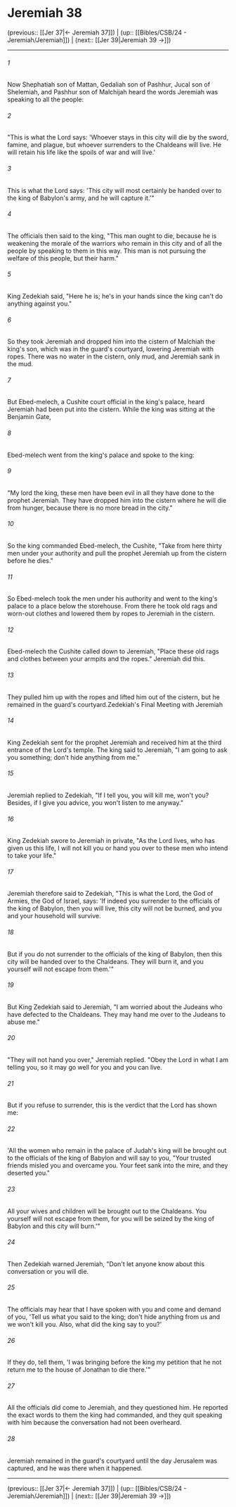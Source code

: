 # Jeremiah 38

(previous:: [[Jer 37|← Jeremiah 37]]) | (up:: [[Bibles/CSB/24 - Jeremiah/Jeremiah]]) | (next:: [[Jer 39|Jeremiah 39 →]])

***


###### 1 
Now Shephatiah son of Mattan, Gedaliah son of Pashhur, Jucal son of Shelemiah, and Pashhur son of Malchijah heard the words Jeremiah was speaking to all the people: 

###### 2 
"This is what the Lord says: 'Whoever stays in this city will die by the sword, famine, and plague, but whoever surrenders to the Chaldeans will live. He will retain his life like the spoils of war and will live.' 

###### 3 
This is what the Lord says: 'This city will most certainly be handed over to the king of Babylon's army, and he will capture it.'" 

###### 4 
The officials then said to the king, "This man ought to die, because he is weakening the morale of the warriors who remain in this city and of all the people by speaking to them in this way. This man is not pursuing the welfare of this people, but their harm." 

###### 5 
King Zedekiah said, "Here he is; he's in your hands since the king can't do anything against you." 

###### 6 
So they took Jeremiah and dropped him into the cistern of Malchiah the king's son, which was in the guard's courtyard, lowering Jeremiah with ropes. There was no water in the cistern, only mud, and Jeremiah sank in the mud. 

###### 7 
But Ebed-melech, a Cushite court official in the king's palace, heard Jeremiah had been put into the cistern. While the king was sitting at the Benjamin Gate, 

###### 8 
Ebed-melech went from the king's palace and spoke to the king: 

###### 9 
"My lord the king, these men have been evil in all they have done to the prophet Jeremiah. They have dropped him into the cistern where he will die from hunger, because there is no more bread in the city." 

###### 10 
So the king commanded Ebed-melech, the Cushite, "Take from here thirty men under your authority and pull the prophet Jeremiah up from the cistern before he dies." 

###### 11 
So Ebed-melech took the men under his authority and went to the king's palace to a place below the storehouse. From there he took old rags and worn-out clothes and lowered them by ropes to Jeremiah in the cistern. 

###### 12 
Ebed-melech the Cushite called down to Jeremiah, "Place these old rags and clothes between your armpits and the ropes." Jeremiah did this. 

###### 13 
They pulled him up with the ropes and lifted him out of the cistern, but he remained in the guard's courtyard.Zedekiah's Final Meeting with Jeremiah 

###### 14 
King Zedekiah sent for the prophet Jeremiah and received him at the third entrance of the Lord's temple. The king said to Jeremiah, "I am going to ask you something; don't hide anything from me." 

###### 15 
Jeremiah replied to Zedekiah, "If I tell you, you will kill me, won't you? Besides, if I give you advice, you won't listen to me anyway." 

###### 16 
King Zedekiah swore to Jeremiah in private, "As the Lord lives, who has given us this life, I will not kill you or hand you over to these men who intend to take your life." 

###### 17 
Jeremiah therefore said to Zedekiah, "This is what the Lord, the God of Armies, the God of Israel, says: 'If indeed you surrender to the officials of the king of Babylon, then you will live, this city will not be burned, and you and your household will survive. 

###### 18 
But if you do not surrender to the officials of the king of Babylon, then this city will be handed over to the Chaldeans. They will burn it, and you yourself will not escape from them.'" 

###### 19 
But King Zedekiah said to Jeremiah, "I am worried about the Judeans who have defected to the Chaldeans. They may hand me over to the Judeans to abuse me." 

###### 20 
"They will not hand you over," Jeremiah replied. "Obey the Lord in what I am telling you, so it may go well for you and you can live. 

###### 21 
But if you refuse to surrender, this is the verdict that the Lord has shown me: 

###### 22 
'All the women who remain in the palace of Judah's king will be brought out to the officials of the king of Babylon and will say to you, "Your trusted friends misled you and overcame you. Your feet sank into the mire, and they deserted you." 

###### 23 
All your wives and children will be brought out to the Chaldeans. You yourself will not escape from them, for you will be seized by the king of Babylon and this city will burn.'" 

###### 24 
Then Zedekiah warned Jeremiah, "Don't let anyone know about this conversation or you will die. 

###### 25 
The officials may hear that I have spoken with you and come and demand of you, 'Tell us what you said to the king; don't hide anything from us and we won't kill you. Also, what did the king say to you?' 

###### 26 
If they do, tell them, 'I was bringing before the king my petition that he not return me to the house of Jonathan to die there.'" 

###### 27 
All the officials did come to Jeremiah, and they questioned him. He reported the exact words to them the king had commanded, and they quit speaking with him because the conversation had not been overheard. 

###### 28 
Jeremiah remained in the guard's courtyard until the day Jerusalem was captured, and he was there when it happened.

***

(previous:: [[Jer 37|← Jeremiah 37]]) | (up:: [[Bibles/CSB/24 - Jeremiah/Jeremiah]]) | (next:: [[Jer 39|Jeremiah 39 →]])
